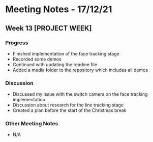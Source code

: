 # Meeting Notes - 17/12/21

## Week 13 [PROJECT WEEK]

### Progress

- Finished implementation of the face tracking stage 
- Recorded some demos 
- Continued with updating the readme file 
- Added a media folder to the repository which includes all demos 


### Discussion 

- Discussed my issue with the switch camera on the face tracking implementation 
- Discussion about research for the line tracking stage
- Created a plan before the start of the Christmas break 


### Other Meeting Notes 

- N/A